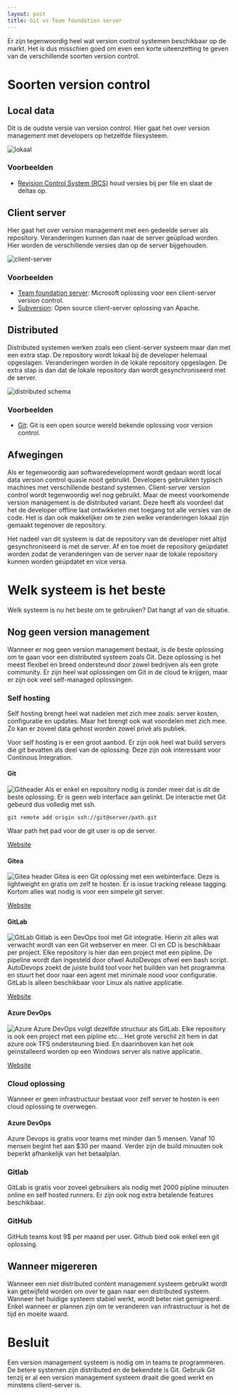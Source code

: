 ```yaml
---
layout: post
title: Git vs Team foundation server
---
```


Er zijn tegenwoordig heel wat version control systemen beschikbaar op de markt. Het is dus misschien goed om even een korte uiteenzetting te geven van de verschillende soorten version control.

# Soorten version control

## Local data

Dit is de oudste versie van version control. Hier gaat het over version management met developers op hetzelfde filesysteem.

![lokaal](/assets/lokaal.png)

### Voorbeelden

- [Revision Control System (RCS)](https://www.gnu.org/software/rcs/) houd versies bij per file en slaat de deltas op.

## Client server

Hier gaat het over version management met een gedeelde server als repository. Veranderingen kunnen dan naar de server geüpload worden. Hier worden de verschillende versies dan op de server bijgehouden.

![client-server](/assets/client-serverversioning.png)

### Voorbeelden
- [Team foundation server](https://visualstudio.microsoft.com/tfs/): Microsoft oplossing voor een client-server version control.
- [Subversion](https://subversion.apache.org/): Open source client-server oplossing van Apache.

## Distributed

Distributed systemen werken zoals een client-server systeem maar dan met een extra stap. De repository wordt lokaal bij de developer helemaal opgeslagen. Veranderingen worden in de lokale repository opgeslagen. De extra stap is dan dat de lokale repository dan wordt gesynchroniseerd met de server.

![distributed schema](/assets/distributedversioning.png)

### Voorbeelden
- [Git](https://git-scm.com/): Git is een open source wereld bekende oplossing voor version control.

## Afwegingen
Als er tegenwoordig aan softwaredevelopment wordt gedaan wordt local data version control quasie nooit gebruikt. Developers gebruikten typisch machines met verschillende bestand systemen. Client-server version control wordt tegenwoordig wel nog gebruikt. Maar de meest voorkomende version management is de distributed variant. Deze heeft als voordeel dat het de developer offline laat ontwikkelen met toegang tot alle versies van de code. Het is dan ook makkelijker om te zien welke veranderingen lokaal zijn gemaakt tegenover de repository.

Het nadeel van dit systeem is dat de repository van de developer niet altijd gesynchroniseerd is met de server. Af en toe moet de repository geüpdatet worden zodat de veranderingen van de server naar de lokale repository kunnen worden geüpdatet en vice versa.

# Welk systeem is het beste
Welk systeem is nu het beste om te gebruiken? Dat hangt af van de situatie.
## Nog geen version management
Wanneer er nog geen version management bestaat, is de beste oplossing om te gaan voor een distributed systeem zoals Git. Deze oplossing is het meest flexibel en breed ondersteund door zowel bedrijven als een grote community. Er zijn heel wat oplossingen om Git in de cloud te krijgen, maar er zijn ook veel self-managed oplossingen.

### Self hosting
Self hosting brengt heel wat nadelen met zich mee zoals: server kosten, configuratie en updates. Maar het brengt ook wat voordelen met zich mee. Zo kan er zoveel data gehost worden zowel privé als publiek.

Voor self hosting is er een groot aanbod. Er zijn ook heel wat build servers die git bevatten als deel van de oplossing. Deze zijn ook interessant voor Continous Integration.
#### Git
![Githeader](/assets/githeader.png)
Als er enkel en repository nodig is zonder meer dat is dit de beste oplossing. Er is geen web interface aan gelinkt. De interactie met Git gebeurd dus volledig met ssh.

`git remote add origin ssh://git@server/path.git`

Waar path het pad voor de git user is op de server.

[Website](https://git-scm.com/)
#### Gitea
![Gitea header](/assets/gitea.png)
Gitea is een Git oplossing met een webinterface. Deze is lightweight en gratis om zelf te hosten. Er is issue tracking release tagging. Kortom alles wat nodig is voor een simpele git server.

[Website](https://gitea.io/)
#### GitLab
![GitLab](/assets/gitlabproject.png)
Gitlab is een DevOps tool met Git integratie. Hierin zit alles wat verwacht wordt van een Git webserver en meer. CI en CD is beschikbaar per project. Elke repository is hier dan een project met een pipline. De pipeline wordt dan ingesteld door ofwel AutoDevops ofwel een bash script. AutoDevops zoekt de juiste build tool voor het builden van het programma en stuurt het door naar een agent met minimale nood voor configuratie. GitLab is alleen beschikbaar voor Linux als native applicatie.

[Website](https://about.gitlab.com/)
#### Azure DevOps
![Azure](/assets/azuredevopsheader.png)
Azure DevOps volgt dezelfde structuur als GitLab. Elke repository is ook een project met een pipline etc... Het grote verschil zit hem in dat azure ook TFS ondersteuning bied. En daarinboven kan het ook geïnstalleerd worden op een Windows server als native applicatie.

[Website](https://azure.microsoft.com/en-us/services/devops/)

### Cloud oplossing
Wanneer er geen infrastructuur bestaat voor zelf server te hosten is een cloud oplossing te overwegen.
#### Azure DevOps
Azure Devops is gratis voor teams met minder dan 5 mensen. Vanaf 10 mensen begint het aan $30 per maand. Verder zijn de build minuuten ook beperkt afhankelijk van het betaalplan.
### Gitlab
GitLab is gratis voor zoveel gebruikers als nodig met 2000 pipline minuuten online en self hosted runners. Er zijn ook nog extra betalende features beschikbaar.
### GitHub
GitHub teams kost 9$ per maand per user. Github bied ook enkel een git oplossing.
## Wanneer migereren

Wanneer een niet distributed content management systeem gebruikt wordt kan getwijfeld worden om over te gaan naar een distributed systeem. Wanneer het huidige systeem stabiel werkt, wordt beter niet gemigreerd. Enkel wanneer er plannen zijn om te veranderen van infrastructuur is het de tijd en moeite waard.


# Besluit
Een version management systeem is nodig om in teams te programmeren. De betere systemen zijn distributed en de bekendste is Git. Gebruik Git tenzij er al een version management systeem draait die goed werkt en minstens client-server is.
